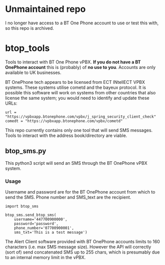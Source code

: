 # Unmaintained repo

I no longer have access to a BT One Phone account to use or test this with, so this repo is archived.

# btop_tools

Tools to interact with BT One Phone vPBX. **If you do not have a BT OnePhone account** this is (probably) of **no use to you**. Accounts are only available to UK businesses.

BT OnePhone tech appears to be licensed from ECT INtellECT VPBX systems. These systems utilise cometd and the bayeux protocol. It is possible this software will work on systems from other countries that also license the same system; you would need to identify and update these URLs:

    url = "https://vpbxapp.btonephone.com/vpbx/j_spring_security_client_check"
    comedt = "https://vpbxapp.btonephone.com/vpbx/cometd"

This repo currently contains only one tool that will send SMS messages. Tools to interact with the address book/directory are viable.

## btop_sms.py

This python3 script will send an SMS through the BT OnePhone vPBX system. 

### Usage

Username and password are for the BT OnePhone account from which to send the SMS. Phone number and SMS_text are the recipient.

    import btop_sms
    
    btop_sms.send_btop_sms(
        username='447700900000',
        password='password',
        phone_number='07700900001',
        sms_txt='This is a test message')

The Alert Client software provided with BT OnePhone accounts limits to 160 characters (i.e. max SMS message size). However the API will correctly (sort of) send concatenated SMS up to 255 chars, which is presumably due to an internal memory limit in the vPBX.
